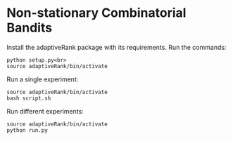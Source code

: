 # Non-stationary Combinatorial Bandits
Install the adaptiveRank package with its requirements. Run the commands:
```
python setup.py<br>
source adaptiveRank/bin/activate
```

Run a single experiment:
```
source adaptiveRank/bin/activate
bash script.sh
```

Run different experiments:
```
source adaptiveRank/bin/activate
python run.py
```
